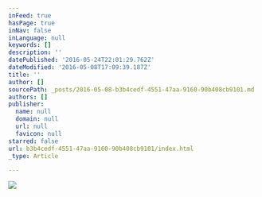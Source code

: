 ```yaml
---
inFeed: true
hasPage: true
inNav: false
inLanguage: null
keywords: []
description: ''
datePublished: '2016-05-24T22:01:29.762Z'
dateModified: '2016-05-08T17:09:39.187Z'
title: ''
author: []
sourcePath: _posts/2016-05-08-b3b4cedf-4551-47aa-9160-90b408cb9101.md
authors: []
publisher:
  name: null
  domain: null
  url: null
  favicon: null
starred: false
url: b3b4cedf-4551-47aa-9160-90b408cb9101/index.html
_type: Article

---
```

![](https://the-grid-user-content.s3-us-west-2.amazonaws.com/ef13b797-cc89-4819-bb9b-116afe7b4bcf.jpg)